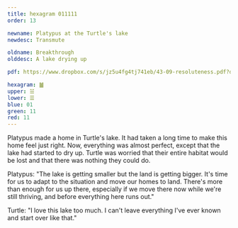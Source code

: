 ```yaml
---
title: hexagram 011111
order: 13

newname: Platypus at the Turtle's lake
newdesc: Transmute

oldname: Breakthrough
olddesc: A lake drying up

pdf: https://www.dropbox.com/s/jz5u4fg4tj741eb/43-09-resoluteness.pdf?dl=0

hexagram: ䷪
upper: ☱
lower: ☰
blue: 01
green: 11
red: 11
---
```


Platypus made a home in Turtle's lake. It had taken a long time to make this home feel just right. Now, everything was almost perfect, except that the lake had started to dry up. Turtle was worried that their entire habitat would be lost and that there was nothing they could do. 

Platypus: "The lake is getting smaller but the land is getting bigger. It's time for us to adapt to the situation and move our homes to land. There's more than enough for us up there, especially if we move there now while we're still thriving, and before everything here runs out."

Turtle: "I love this lake too much. I can't leave everything I've ever known and start over like that."